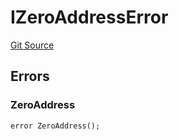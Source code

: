 # IZeroAddressError
[Git Source](https://github.com/thrackle-io/rules-engine/blob/f3baf971c7cb5a9708b7ed14723c3823c9ae4656/src/common/IErrors.sol)


## Errors
### ZeroAddress

```solidity
error ZeroAddress();
```

